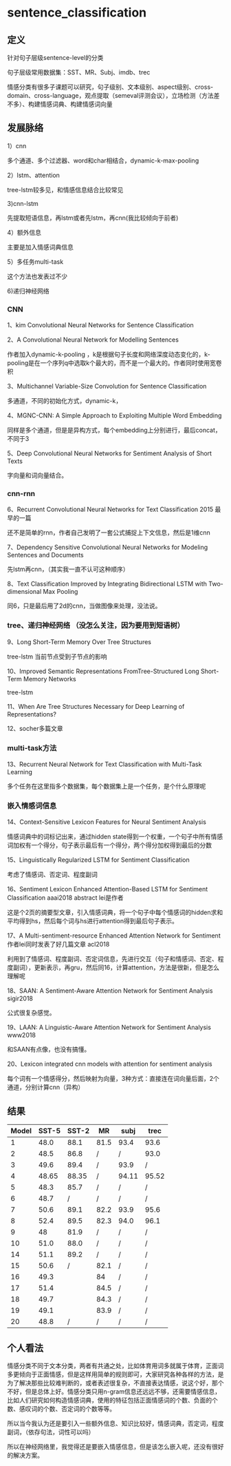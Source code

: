 # sentence_classification

## 定义
针对句子层级sentence-level的分类

句子层级常用数据集：SST、MR、Subj、imdb、trec

情感分类有很多子课题可以研究，句子级别、文本级别、aspect级别、cross-domain、cross-language，观点提取（semeval评测会议），立场检测（方法差不多）、构建情感词典、构建情感词向量

## 发展脉络

1）cnn

多个通道、多个过滤器、word和char相结合，dynamic-k-max-pooling

2）lstm、attention

tree-lstm较多见，和情感信息结合比较常见

3)cnn-lstm

先提取短语信息，再lstm或者先lstm，再cnn(我比较倾向于前者)

4）额外信息

主要是加入情感词典信息

5）多任务multi-task

这个方法也发表过不少

6)递归神经网络

### CNN

1、kim  Convolutional Neural Networks for Sentence Classification

2、A Convolutional Neural Network for Modelling Sentences

作者加入dynamic-k-pooling ，k是根据句子长度和网络深度动态变化的，k-pooling是在一个序列q中选取k个最大的，而不是一个最大的。作者同时使用宽卷积

3、Multichannel Variable-Size Convolution for Sentence Classification

多通道，不同的初始化方式，dynamic-k，

4、MGNC-CNN: A Simple Approach to Exploiting Multiple Word Embedding

同样是多个通道，但是是异构方式，每个embedding上分别进行，最后concat，不同于3

5、Deep Convolutional Neural Networks for Sentiment Analysis of Short Texts

字向量和词向量结合。

### cnn-rnn

6、Recurrent Convolutional Neural Networks for Text Classification   2015  最早的一篇

还不是简单的rnn，作者自己发明了一套公式捕捉上下文信息，然后是1维cnn

7、Dependency Sensitive Convolutional Neural Networks for Modeling Sentences and Documents

先lstm再cnn，（其实我一直不认可这种顺序）

8、Text Classification Improved by Integrating Bidirectional LSTM with Two-dimensional Max Pooling

同6，只是最后用了2d的cnn，当做图像来处理，没法说。

### tree、递归神经网络  （没怎么关注，因为要用到短语树）

9、Long Short-Term Memory Over Tree Structures

tree-lstm  当前节点受到子节点的影响

10、Improved Semantic Representations FromTree-Structured Long Short-Term Memory Networks

tree-lstm

11、When Are Tree Structures Necessary for Deep Learning of Representations?

12、socher多篇文章

### multi-task方法

13、Recurrent Neural Network for Text Classification with Multi-Task Learning

多个任务在这里指多个数据集，每个数据集上是一个任务，是个什么原理呢

### 嵌入情感词信息

14、Context-Sensitive Lexicon Features for Neural Sentiment Analysis

情感词典中的词标记出来，通过hidden state得到一个权重，一个句子中所有情感词加权有一个得分，句子表示最后有一个得分，两个得分加权得到最后的分数

15、Linguistically Regularized LSTM for Sentiment Classification

考虑了情感词、否定词、程度副词

16、Sentiment Lexicon Enhanced Attention-Based LSTM for Sentiment Classification  aaai2018 abstract  lei是作者

这是个2页的摘要型文章，引入情感词典，将一个句子中每个情感词的hidden求和平均得到hs，然后每个词与hs进行attention得到最后句子表示。

17、A Multi-sentiment-resource Enhanced Attention Network for Sentiment  作者lei同时发表了好几篇文章    acl2018

利用到了情感词、程度副词、否定词信息，先进行交互（句子和情感词、否定、程度副词），更新表示，再gru，然后同16，计算attention，方法是很新，但是怎么理解呢

18、SAAN: A Sentiment-Aware Attention Network for Sentiment Analysis     sigir2018

公式很复杂感觉。

19、LAAN: A Linguistic-Aware Attention Network for Sentiment Analysis      www2018

和SAAN有点像，也没有搞懂。

20、Lexicon integrated cnn models with attention for sentiment analysis

每个词有一个情感得分，然后映射为向量，3种方式：直接连在词向量后面，2个通道，分别计算cnn（异构）

## 结果

Model | SST-5  | SST-2 | MR  | subj |trec
------| -------| ------| ----| -----|----
1     |  48.0  | 88.1  | 81.5| 93.4 | 93.6 
2     |  48.5  | 86.8  | /   | /    | 93.0 
3     |  49.6  | 89.4  | /   | 93.9 | /
4     |48.65   | 88.35 | /   |94.11 | 95.52
5     |48.3    |  85.7 | /   |/     |/
6     |48.7    |  /    | /   |/     | / 
7     |50.6    | 89.1  |82.2 |93.9  | 95.6
8     |52.4    | 89.5  |82.3 |94.0  | 96.1
9     |48      | 81.9  |/    |/     | /
10    |51.0    | 88.0  | /   |/     |/
14    |51.1    | 89.2  | /   |/     |/
15    |50.6    |   /   | 82.1|/     |/
16    |49.3    |       | 84  |/     |/
17    |51.4    |       | 84.5|/     |/
18    |49.7    |       | 84.3|/     |/
19    |49.1    |       | 83.9|/     |/
20    |48.8    |/      |/    |/     |/

## 个人看法

情感分类不同于文本分类，两者有共通之处，比如体育用词多就属于体育，正面词多更倾向于正面情感，但是这样用简单的规则即可，大家研究各种各样的方法，是为了解决那些比较难判断的，或者表述很复杂，不直接表达情感，说这个好，那个不好，但是总体上好。情感分类只用n-gram信息还远远不够，还需要情感信息，比如人们研究如何构造情感词典，使用的特征包括正面情感词的个数、负面的个数、感叹词的个数、否定词的个数等等。

所以当今我认为还是要引入一些额外信息、知识比较好，情感词典，否定词，程度副词，（依存句法，词性可以吗）

所以在神经网络里，我觉得还是要嵌入情感信息，但是该怎么嵌入呢，还没有很好的解决方案。
